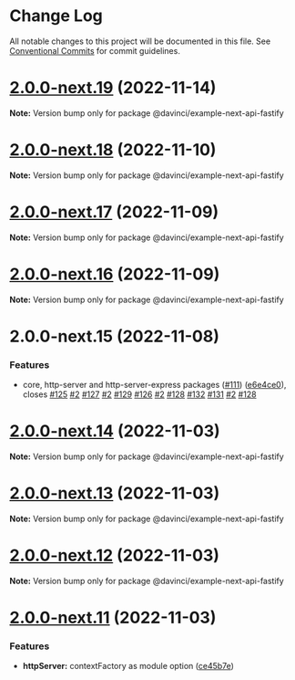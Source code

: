 # Change Log

All notable changes to this project will be documented in this file.
See [Conventional Commits](https://conventionalcommits.org) for commit guidelines.

# [2.0.0-next.19](https://github.com/HPInc/davinci/compare/@davinci/example-next-api-fastify@2.0.0-next.18...@davinci/example-next-api-fastify@2.0.0-next.19) (2022-11-14)

**Note:** Version bump only for package @davinci/example-next-api-fastify





# [2.0.0-next.18](https://github.com/HPInc/davinci/compare/@davinci/example-next-api-fastify@2.0.0-next.17...@davinci/example-next-api-fastify@2.0.0-next.18) (2022-11-10)

**Note:** Version bump only for package @davinci/example-next-api-fastify





# [2.0.0-next.17](https://github.com/HPInc/davinci/compare/@davinci/example-next-api-fastify@2.0.0-next.16...@davinci/example-next-api-fastify@2.0.0-next.17) (2022-11-09)

**Note:** Version bump only for package @davinci/example-next-api-fastify





# [2.0.0-next.16](https://github.com/HPInc/davinci/compare/@davinci/example-next-api-fastify@2.0.0-next.15...@davinci/example-next-api-fastify@2.0.0-next.16) (2022-11-09)

**Note:** Version bump only for package @davinci/example-next-api-fastify





# 2.0.0-next.15 (2022-11-08)


### Features

* core, http-server and http-server-express packages ([#111](https://github.com/HPInc/davinci/issues/111)) ([e6e4ce0](https://github.com/HPInc/davinci/commit/e6e4ce0dcc81a3b44976cde471353f77ad872e65)), closes [#125](https://github.com/HPInc/davinci/issues/125) [#2](https://github.com/HPInc/davinci/issues/2) [#127](https://github.com/HPInc/davinci/issues/127) [#2](https://github.com/HPInc/davinci/issues/2) [#129](https://github.com/HPInc/davinci/issues/129) [#126](https://github.com/HPInc/davinci/issues/126) [#2](https://github.com/HPInc/davinci/issues/2) [#128](https://github.com/HPInc/davinci/issues/128) [#132](https://github.com/HPInc/davinci/issues/132) [#131](https://github.com/HPInc/davinci/issues/131) [#2](https://github.com/HPInc/davinci/issues/2) [#128](https://github.com/HPInc/davinci/issues/128)





# [2.0.0-next.14](https://github.com/HPInc/davinci/compare/@davinci/example-next-api-fastify@2.0.0-next.13...@davinci/example-next-api-fastify@2.0.0-next.14) (2022-11-03)

**Note:** Version bump only for package @davinci/example-next-api-fastify





# [2.0.0-next.13](https://github.com/HPInc/davinci/compare/@davinci/example-next-api-fastify@2.0.0-next.12...@davinci/example-next-api-fastify@2.0.0-next.13) (2022-11-03)

**Note:** Version bump only for package @davinci/example-next-api-fastify





# [2.0.0-next.12](https://github.com/HPInc/davinci/compare/@davinci/example-next-api-fastify@2.0.0-next.11...@davinci/example-next-api-fastify@2.0.0-next.12) (2022-11-03)

**Note:** Version bump only for package @davinci/example-next-api-fastify





# [2.0.0-next.11](https://github.com/HPInc/davinci/compare/@davinci/example-next-api-fastify@2.0.0-next.10...@davinci/example-next-api-fastify@2.0.0-next.11) (2022-11-03)


### Features

* **httpServer:** contextFactory as module option ([ce45b7e](https://github.com/HPInc/davinci/commit/ce45b7edb5f0ac7aff8540ab61066f13399b557d))
